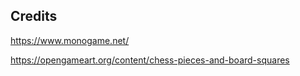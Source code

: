 ## Credits

https://www.monogame.net/

https://opengameart.org/content/chess-pieces-and-board-squares